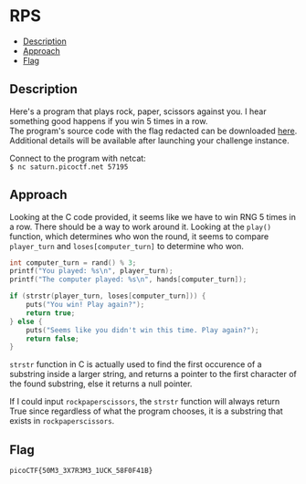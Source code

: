 # RPS

- [Description](#description)
- [Approach](#approach)
- [Flag](#flag)

## Description

Here's a program that plays rock, paper, scissors against you. I hear something good happens if you win 5 times in a row. <br>
The program's source code with the flag redacted can be downloaded [here](https://artifacts.picoctf.net/c/145/game-redacted.c). <br>
Additional details will be available after launching your challenge instance.

Connect to the program with netcat: <br>
`$ nc saturn.picoctf.net 57195`

## Approach

Looking at the C code provided, it seems like we have to win RNG 5 times in a row. There should be a way to work around it. Looking at the `play()` function, which determines who won the round, it seems to compare `player_turn` and `loses[computer_turn]` to determine who won. 

```c
int computer_turn = rand() % 3;
printf("You played: %s\n", player_turn);
printf("The computer played: %s\n", hands[computer_turn]);

if (strstr(player_turn, loses[computer_turn])) {
	puts("You win! Play again?");
	return true;
} else {
	puts("Seems like you didn't win this time. Play again?");
	return false;
}
```

`strstr` function in C is actually used to find the first occurence of a substring inside a larger string, and returns a pointer to the first character of the found substring, else it returns a null pointer.

If I could input `rockpaperscissors`, the `strstr` function will always return True since regardless of what the program chooses, it is a substring that exists in `rockpaperscissors`.

## Flag

`picoCTF{50M3_3X7R3M3_1UCK_58F0F41B}`